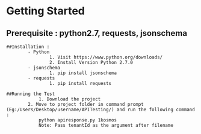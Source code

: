 # Getting Started 

## Prerequisite : python2.7, requests, jsonschema

	##Installation :
    		- Python
        			1. Visit https://www.python.org/downloads/
        			2. Install Version Python 2.7.0
    		- jsonschema
        			1. pip install jsonschema
    		- requests
        			1. pip install requests
        
	##Running the Test			
    			1. Download the project
			2. Move to project folder in command prompt (Eg:/Users/Desktop/username/APITesting/) and run the following command : 
    			python apiresponse.py 1kosmos
    			Note: Pass tenantId as the argument after filename
